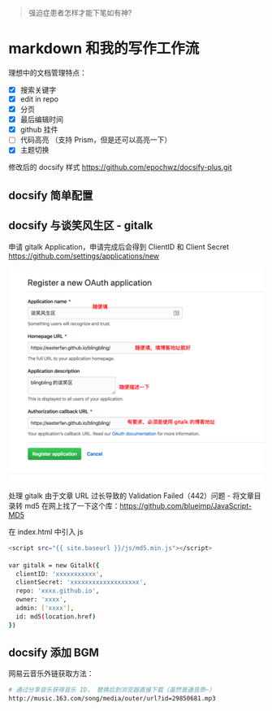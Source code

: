 > 强迫症患者怎样才能下笔如有神?

# markdown 和我的写作工作流


理想中的文档管理特点：
* [X] 搜索关键字
* [X] edit in repo
* [X] 分页
* [X] 最后编辑时间
* [X] github 挂件
* [ ] 代码高亮 （支持 Prism，但是还可以高亮一下）
* [X] 主题切换

修改后的 docsify 样式
https://github.com/epochwz/docsify-plus.git

## docsify 简单配置



## docsify 与谈笑风生区 - gitalk
申请 gitalk Application，申请完成后会得到 ClientID 和 Client Secret https://github.com/settings/applications/new

![](https://raw.githubusercontent.com/easterfan/picgo/master/blingbling/2020/20200323111054.png)

处理 gitalk 由于文章 URL 过长导致的 Validation Failed（442）问题 - 将文章目录转 md5
在网上找了一下这个库：https://github.com/blueimp/JavaScript-MD5  

在 index.html 中引入 js
```bash
<script src="{{ site.baseurl }}/js/md5.min.js"></script>

var gitalk = new Gitalk({
  clientID: 'xxxxxxxxxxx',
  clientSecret: 'xxxxxxxxxxxxxxxxxxx',
  repo: 'xxxx.github.io',
  owner: 'xxxx',
  admin: ['xxxx'],
  id: md5(location.href)
})
```

## docsify 添加 BGM
网易云音乐外链获取方法：  
```bash
# 通过分享音乐获得音乐 ID， 替换后到浏览器直接下载（虽然普通音质~）
http://music.163.com/song/media/outer/url?id=29850681.mp3
```
